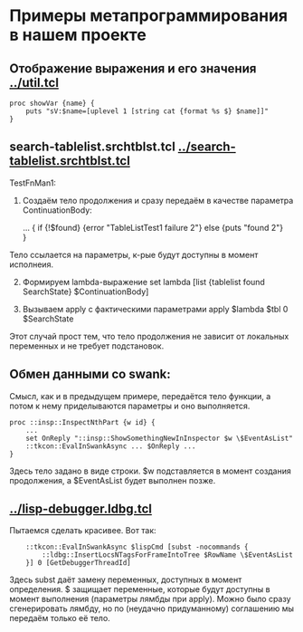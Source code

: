Примеры метапрограммирования в нашем проекте
===========

Отображение выражения и его значения [../util.tcl](../util.tcl)
----

    proc showVar {name} {
        puts "sV:$name=[uplevel 1 [string cat {format %s $} $name]]"
    }


search-tablelist.srchtblst.tcl [../search-tablelist.srchtblst.tcl](../search-tablelist.srchtblst.tcl)
---

TestFnMan1:

1. Создаём тело продолжения и сразу передаём в качестве параметра ContinuationBody:

    ... { if {!$found} {error "TableListTest1 failure 2"} else {puts "found 2"}  
          }

Тело ссылается на параметры, к-рые будут доступны в момент исполнеия.

2. Формируем lambda-выражение
    set lambda [list {tablelist found SearchState} $ContinuationBody]

3. Вызываем apply с фактическими параметрами
    apply $lambda $tbl 0 $SearchState

Этот случай прост тем, что тело продолжения не зависит от локальных переменных и не требует подстановок. 


Обмен данными со swank:
----

Смысл, как и в предыдущем примере, передаётся тело функции, а потом к нему приделываются параметры и оно выполняется.

    proc ::insp::InspectNthPart {w id} {
        ...
        set OnReply "::insp::ShowSomethingNewInInspector $w \$EventAsList"
        ::tkcon::EvalInSwankAsync ... $OnReply ...
    }
    

Здесь тело задано в виде строки. $w подставляется в момент создания продолжения,
а \$EventAsList будет выполнен позже.

[../lisp-debugger.ldbg.tcl](Отладчик)
-----------
Пытаемся сделать красивее. Вот так:

        ::tkcon::EvalInSwankAsync $lispCmd [subst -nocommands {
            ::ldbg::InsertLocsNTagsForFrameIntoTree $RowName \$EventAsList
        }] 0 [GetDebuggerThreadId]

Здесь subst даёт замену переменных, доступных в момент определения. \$ защищает
переменные, которые будут доступны в момент выполнения (параметры лямбды при apply).
Можно было сразу сгенерировать лямбду, но по (неудачно придуманному) соглашению мы
передаём только её тело.

